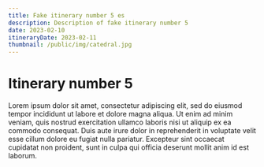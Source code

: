 ```yaml
---
title: Fake itinerary number 5 es 
description: Description of fake itinerary number 5
date: 2023-02-10
itineraryDate: 2023-02-11
thumbnail: /public/img/catedral.jpg
---
```


# Itinerary number 5

Lorem ipsum dolor sit amet, consectetur adipiscing elit, sed do eiusmod tempor incididunt ut labore et dolore magna aliqua. Ut enim ad minim veniam, quis nostrud exercitation ullamco laboris nisi ut aliquip ex ea commodo consequat. Duis aute irure dolor in reprehenderit in voluptate velit esse cillum dolore eu fugiat nulla pariatur. Excepteur sint occaecat cupidatat non proident, sunt in culpa qui officia deserunt mollit anim id est laborum.
